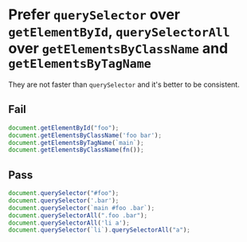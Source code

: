 # Prefer `querySelector` over `getElementById`, `querySelectorAll` over `getElementsByClassName` and `getElementsByTagName`

They are not faster than `querySelector` and it's better to be consistent.


## Fail

```js
document.getElementById("foo");
document.getElementsByClassName('foo bar');
document.getElementsByTagName(`main`);
document.getElementsByClassName(fn());
```


## Pass

```js
document.querySelector("#foo");
document.querySelector('.bar');
document.querySelector(`main #foo .bar`);
document.querySelectorAll(".foo .bar");
document.querySelectorAll('li a');
document.querySelector(`li`).querySelectorAll("a");
```
